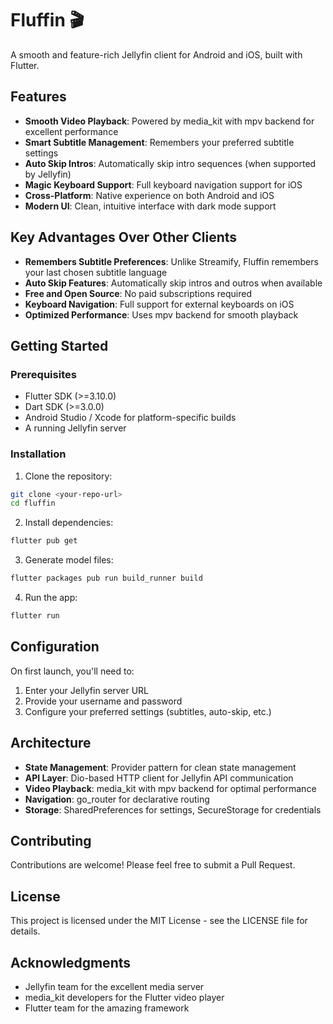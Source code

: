 # Fluffin 🎬

A smooth and feature-rich Jellyfin client for Android and iOS, built with Flutter.

## Features

- **Smooth Video Playback**: Powered by media_kit with mpv backend for excellent performance
- **Smart Subtitle Management**: Remembers your preferred subtitle settings
- **Auto Skip Intros**: Automatically skip intro sequences (when supported by Jellyfin)
- **Magic Keyboard Support**: Full keyboard navigation support for iOS
- **Cross-Platform**: Native experience on both Android and iOS
- **Modern UI**: Clean, intuitive interface with dark mode support

## Key Advantages Over Other Clients

- **Remembers Subtitle Preferences**: Unlike Streamify, Fluffin remembers your last chosen subtitle language
- **Auto Skip Features**: Automatically skip intros and outros when available
- **Free and Open Source**: No paid subscriptions required
- **Keyboard Navigation**: Full support for external keyboards on iOS
- **Optimized Performance**: Uses mpv backend for smooth playback

## Getting Started

### Prerequisites

- Flutter SDK (>=3.10.0)
- Dart SDK (>=3.0.0)
- Android Studio / Xcode for platform-specific builds
- A running Jellyfin server

### Installation

1. Clone the repository:
```bash
git clone <your-repo-url>
cd fluffin
```

2. Install dependencies:
```bash
flutter pub get
```

3. Generate model files:
```bash
flutter packages pub run build_runner build
```

4. Run the app:
```bash
flutter run
```

## Configuration

On first launch, you'll need to:

1. Enter your Jellyfin server URL
2. Provide your username and password
3. Configure your preferred settings (subtitles, auto-skip, etc.)

## Architecture

- **State Management**: Provider pattern for clean state management
- **API Layer**: Dio-based HTTP client for Jellyfin API communication
- **Video Playback**: media_kit with mpv backend for optimal performance
- **Navigation**: go_router for declarative routing
- **Storage**: SharedPreferences for settings, SecureStorage for credentials

## Contributing

Contributions are welcome! Please feel free to submit a Pull Request.

## License

This project is licensed under the MIT License - see the LICENSE file for details.

## Acknowledgments

- Jellyfin team for the excellent media server
- media_kit developers for the Flutter video player
- Flutter team for the amazing framework